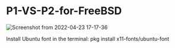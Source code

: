 # P1-VS-P2-for-FreeBSD
![Screenshot from 2022-04-23 17-17-36](https://user-images.githubusercontent.com/52569279/164914483-56a82c10-adaf-4f1c-b2c5-e8e62bca7675.png)

Install Ubuntu font in the terminal: pkg install x11-fonts/ubuntu-font 
